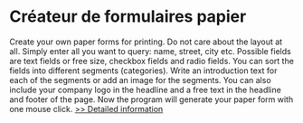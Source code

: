 # Créateur de formulaires papier
Create your own paper forms for printing. Do not care about the layout at all. Simply enter all you want to query: name, street, city etc. Possible fields are text fields or free size, checkbox fields and radio fields. You can sort the fields into different segments (categories). Write an introduction text for each of the segments or add an image for the segments. You can also include your company logo in the headline and a free text in the headline and footer of the page. Now the program will generate your paper form with one mouse click.
[>> Detailed information](https://secure.shareit.com/shareit/product.html?productid=300421901&affiliateid=200057808)